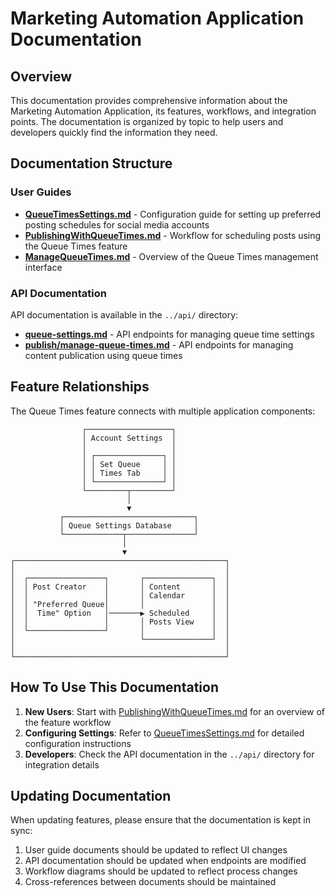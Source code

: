 # Marketing Automation Application Documentation

## Overview

This documentation provides comprehensive information about the Marketing Automation Application, its features, workflows, and integration points. The documentation is organized by topic to help users and developers quickly find the information they need.

## Documentation Structure

### User Guides

* **[QueueTimesSettings.md](QueueTimesSettings.md)** - Configuration guide for setting up preferred posting schedules for social media accounts
* **[PublishingWithQueueTimes.md](PublishingWithQueueTimes.md)** - Workflow for scheduling posts using the Queue Times feature
* **[ManageQueueTimes.md](ManageQueueTimes.md)** - Overview of the Queue Times management interface

### API Documentation

API documentation is available in the `../api/` directory:

* **[queue-settings.md](../api/queue-settings.md)** - API endpoints for managing queue time settings
* **[publish/manage-queue-times.md](../api/publish/manage-queue-times.md)** - API endpoints for managing content publication using queue times

## Feature Relationships

The Queue Times feature connects with multiple application components:

```
                ┌───────────────────┐
                │ Account Settings  │
                │                   │
                │ ┌───────────────┐ │
                │ │ Set Queue     │ │
                │ │ Times Tab     │ │
                │ └───────────────┘ │
                └─────────┬─────────┘
                          │
                          ▼
           ┌─────────────────────────────┐
           │ Queue Settings Database     │
           └─────────────┬───────────────┘
                         │
                         ▼
┌───────────────────────────────────────────────┐
│                                               │
│  ┌─────────────────┐       ┌───────────────┐  │
│  │ Post Creator    │       │ Content       │  │
│  │                 │       │ Calendar      │  │
│  │ "Preferred Queue│       │               │  │
│  │  Time" Option   │───────▶ Scheduled     │  │
│  │                 │       │ Posts View    │  │
│  └─────────────────┘       │               │  │
│                            └───────────────┘  │
│                                               │
└───────────────────────────────────────────────┘
```

## How To Use This Documentation

1. **New Users**: Start with [PublishingWithQueueTimes.md](PublishingWithQueueTimes.md) for an overview of the feature workflow
2. **Configuring Settings**: Refer to [QueueTimesSettings.md](QueueTimesSettings.md) for detailed configuration instructions
3. **Developers**: Check the API documentation in the `../api/` directory for integration details

## Updating Documentation

When updating features, please ensure that the documentation is kept in sync:

1. User guide documents should be updated to reflect UI changes
2. API documentation should be updated when endpoints are modified
3. Workflow diagrams should be updated to reflect process changes
4. Cross-references between documents should be maintained 